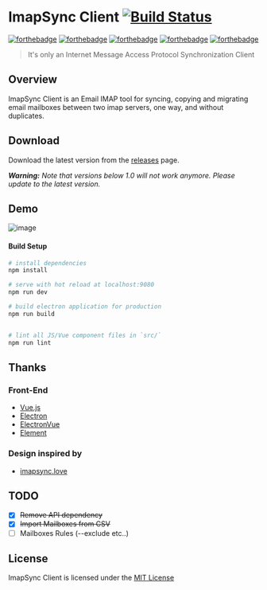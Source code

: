 # ImapSync Client [![Build Status](https://travis-ci.org/ridaamirini/ImapSyncClient.svg?branch=master)](https://travis-ci.org/ridaamirini/ImapSyncClient)

[![forthebadge](http://forthebadge.com/images/badges/built-with-love.svg)](http://forthebadge.com)
[![forthebadge](http://forthebadge.com/images/badges/uses-html.svg)](http://forthebadge.com)
[![forthebadge](http://forthebadge.com/images/badges/uses-css.svg)](http://forthebadge.com)
[![forthebadge](http://forthebadge.com/images/badges/uses-js.svg)](http://forthebadge.com)
[![forthebadge](http://forthebadge.com/images/badges/powered-by-electricity.svg)](http://forthebadge.com)

> It's only an Internet Message Access Protocol Synchronization Client

## Overview

ImapSync Client is an Email IMAP tool for syncing, copying and migrating email
mailboxes between two imap servers, one way, and without duplicates.

## Download
Download the latest version from the [releases](https://github.com/ridaamirini/imapsyncclient/releases/latest) page.

_**Warning:** Note that versions below 1.0 will not work anymore. Please update to the latest version._

## Demo

![image](https://github.com/ridaamirini/ImapSyncClient/blob/dev/docs/media/preview.gif?raw=true)

#### Build Setup

``` bash
# install dependencies
npm install

# serve with hot reload at localhost:9080
npm run dev

# build electron application for production
npm run build


# lint all JS/Vue component files in `src/`
npm run lint

```
## Thanks
 ### Front-End
 - [Vue.js](https://github.com/vuejs/vue)
 - [Electron](https://github.com/electron/electron)
 - [ElectronVue](https://github.com/SimulatedGREG/electron-vue)
 - [Element](https://github.com/ElemeFE/element)
 ### Design inspired by
 - [imapsync.love](http://imapsync.love)

## TODO
- [x] ~~Remove API dependency~~
- [x] ~~Import Mailboxes from CSV~~
- [ ] Mailboxes Rules (--exclude etc..)

## License

ImapSync Client is licensed under the [MIT License](LICENSE)
